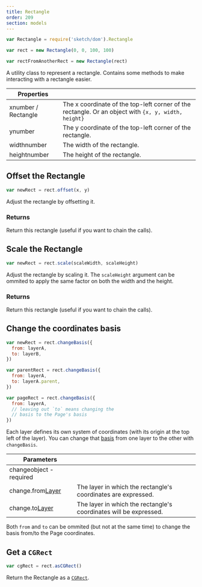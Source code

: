 ```yaml
---
title: Rectangle
order: 209
section: models
---
```


```javascript
var Rectangle = require('sketch/dom').Rectangle
```

```javascript
var rect = new Rectangle(0, 0, 100, 100)

var rectFromAnotherRect = new Rectangle(rect)
```

A utility class to represent a rectangle. Contains some methods to make interacting with a rectangle easier.

| Properties                                        |                                                                                                     |
| ------------------------------------------------- | --------------------------------------------------------------------------------------------------- |
| x<span class="arg-type">number / Rectangle</span> | The x coordinate of the top-left corner of the rectangle. Or an object with `{x, y, width, height}` |
| y<span class="arg-type">number</span>             | The y coordinate of the top-left corner of the rectangle.                                           |
| width<span class="arg-type">number</span>         | The width of the rectangle.                                                                         |
| height<span class="arg-type">number</span>        | The height of the rectangle.                                                                        |

## Offset the Rectangle

```javascript
var newRect = rect.offset(x, y)
```

Adjust the rectangle by offsetting it.

### Returns

Return this rectangle (useful if you want to chain the calls).

## Scale the Rectangle

```javascript
var newRect = rect.scale(scaleWidth, scaleHeight)
```

Adjust the rectangle by scaling it. The `scaleHeight` argument can be ommited to apply the same factor on both the width and the height.

### Returns

Return this rectangle (useful if you want to chain the calls).

## Change the coordinates basis

```javascript
var newRect = rect.changeBasis({
  from: layerA,
  to: layerB,
})

var parentRect = rect.changeBasis({
  from: layerA,
  to: layerA.parent,
})

var pageRect = rect.changeBasis({
  from: layerA,
  // leaving out `to` means changing the
  // basis to the Page's basis
})
```

Each layer defines its own system of coordinates (with its origin at the top left of the layer). You can change that [basis](<https://en.wikipedia.org/wiki/Basis_(linear_algebra)>) from one layer to the other with `changeBasis`.

| Parameters                                               |                                                                   |
| -------------------------------------------------------- | ----------------------------------------------------------------- |
| change<span class="arg-type">object - required</span>    |                                                                   |
| change.from<span class="arg-type">[Layer](#layer)</span> | The layer in which the rectangle's coordinates are expressed.     |
| change.to<span class="arg-type">[Layer](#layer)</span>   | The layer in which the rectangle's coordinates will be expressed. |

Both `from` and `to` can be ommited (but not at the same time) to change the basis from/to the Page coordinates.

## Get a `CGRect`

```javascript
var cgRect = rect.asCGRect()
```

Return the Rectangle as a [`CGRect`](https://developer.apple.com/documentation/coregraphics/cgrect?language=objc).
